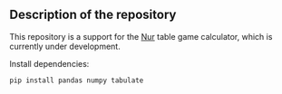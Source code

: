 ##  Description of the repository

This repository is a support for the [Nur](https://stivenreyesdesign.wixsite.com/nur-juego-de-rol) table game calculator, 
which is currently under development.

Install dependencies:
```sh
pip install pandas numpy tabulate
```
